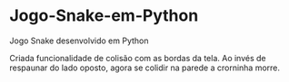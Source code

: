 # Jogo-Snake-em-Python
Jogo Snake desenvolvido em Python

Criada funcionalidade de colisão com as bordas da tela. 
Ao invés de respaunar do lado oposto, agora se colidir na parede a crorninha morre.

